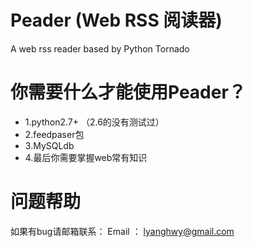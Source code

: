 Peader (Web RSS 阅读器)
======
A web rss reader based by Python Tornado

你需要什么才能使用Peader？
===========

* 1.python2.7+ （2.6的没有测试过）
* 2.feedpaser包
* 3.MySQLdb
* 4.最后你需要掌握web常有知识

问题帮助
=================
如果有bug请邮箱联系：
     Email ： lyanghwy@gmail.com
